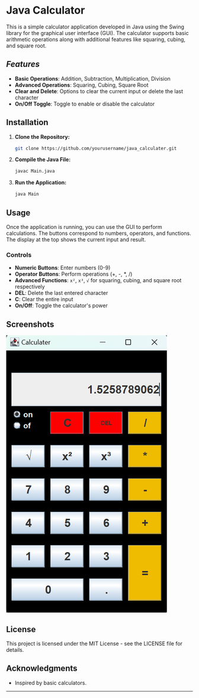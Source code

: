 
# **Java Calculator**

This is a simple calculator application developed in Java using the Swing library for the graphical user interface (GUI). The calculator supports basic arithmetic operations along with additional features like squaring, cubing, and square root.

## *Features*

- **Basic Operations**: Addition, Subtraction, Multiplication, Division
- **Advanced Operations**: Squaring, Cubing, Square Root
- **Clear and Delete**: Options to clear the current input or delete the last character
- **On/Off Toggle**: Toggle to enable or disable the calculator

## Installation

1. **Clone the Repository:**
   ```bash
   git clone https://github.com/yourusername/java_calculater.git
   ```
   
2. **Compile the Java File:**
   ```bash
   javac Main.java
   ```
   
3. **Run the Application:**
   ```bash
   java Main
   ```

## Usage

Once the application is running, you can use the GUI to perform calculations. The buttons correspond to numbers, operators, and functions. The display at the top shows the current input and result.

### Controls

- **Numeric Buttons**: Enter numbers (0-9)
- **Operator Buttons**: Perform operations (+, -, *, /)
- **Advanced Functions**: `x²`, `x³`, `√` for squaring, cubing, and square root respectively
- **DEL**: Delete the last entered character
- **C**: Clear the entire input
- **On/Off**: Toggle the calculator's power

## Screenshots

![Calculater](calculater.png)
## License

This project is licensed under the MIT License - see the LICENSE file for details.

## Acknowledgments

- Inspired by basic calculators.

---

